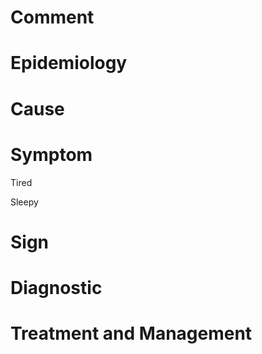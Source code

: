 # Comment

# Epidemiology

# Cause

# Symptom

Tired

Sleepy

# Sign

# Diagnostic

# Treatment and Management
